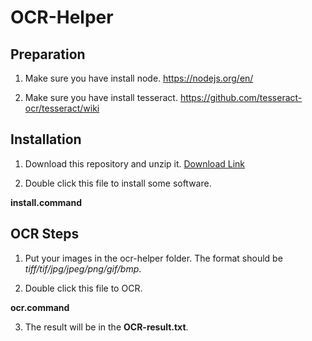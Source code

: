 # OCR-Helper

## Preparation

1. Make sure you have install node. https://nodejs.org/en/

2. Make sure you have install tesseract. https://github.com/tesseract-ocr/tesseract/wiki

## Installation

1. Download this repository and unzip it. [Download Link](https://github.com/karmapa/ocr-helper/archive/master.zip)

2. Double click this file to install some software.

**install.command**

## OCR Steps

1. Put your images in the ocr-helper folder. The format should be *tiff/tif/jpg/jpeg/png/gif/bmp*.

2. Double click this file to OCR.

**ocr.command**

3. The result will be in the **OCR-result.txt**.
